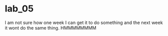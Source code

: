 # lab_05
I am not sure how one week I can get it to do something and the next week it wont do the same thing.
HMMMMMMMM
